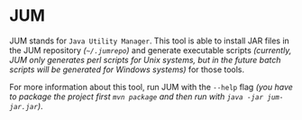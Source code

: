 # JUM 
JUM stands for `Java Utility Manager`. This tool is able to install JAR files in the JUM repository *(`~/.jumrepo`)* and generate executable scripts *(currently, JUM only generates perl scripts for Unix systems, but in the future batch scripts will be generated for Windows systems)* for those tools.

For more information about this tool, run JUM with the  `--help` flag *(you have to package the project first `mvn package` and then run with `java -jar jum-jar.jar`)*.
